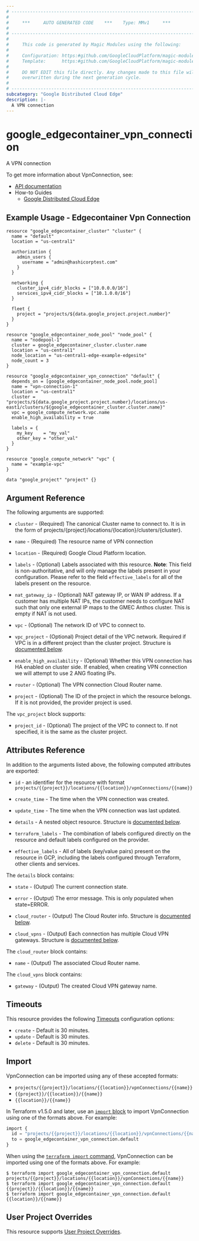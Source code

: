 ```yaml
---
# ----------------------------------------------------------------------------
#
#     ***     AUTO GENERATED CODE    ***    Type: MMv1     ***
#
# ----------------------------------------------------------------------------
#
#     This code is generated by Magic Modules using the following:
#
#     Configuration: https:#github.com/GoogleCloudPlatform/magic-modules/tree/main/mmv1/products/edgecontainer/VpnConnection.yaml
#     Template:      https:#github.com/GoogleCloudPlatform/magic-modules/tree/main/mmv1/templates/terraform/resource.html.markdown.tmpl
#
#     DO NOT EDIT this file directly. Any changes made to this file will be
#     overwritten during the next generation cycle.
#
# ----------------------------------------------------------------------------
subcategory: "Google Distributed Cloud Edge"
description: |-
  A VPN connection
---
```


# google_edgecontainer_vpn_connection

A VPN connection


To get more information about VpnConnection, see:

* [API documentation](https://cloud.google.com/distributed-cloud/edge/latest/docs/reference/container/rest/v1/projects.locations.vpnConnections)
* How-to Guides
    * [Google Distributed Cloud Edge](https://cloud.google.com/distributed-cloud/edge/latest/docs)

## Example Usage - Edgecontainer Vpn Connection


```hcl
resource "google_edgecontainer_cluster" "cluster" {
  name = "default"
  location = "us-central1"

  authorization {
    admin_users {
      username = "admin@hashicorptest.com"
    }
  }

  networking {
    cluster_ipv4_cidr_blocks = ["10.0.0.0/16"]
    services_ipv4_cidr_blocks = ["10.1.0.0/16"]
  }

  fleet {
    project = "projects/${data.google_project.project.number}"
  }
}

resource "google_edgecontainer_node_pool" "node_pool" {
  name = "nodepool-1"
  cluster = google_edgecontainer_cluster.cluster.name
  location = "us-central1"
  node_location = "us-central1-edge-example-edgesite"
  node_count = 3
}

resource "google_edgecontainer_vpn_connection" "default" {
  depends_on = [google_edgecontainer_node_pool.node_pool]
  name = "vpn-connection-1"
  location = "us-central1"
  cluster = "projects/${data.google_project.project.number}/locations/us-east1/clusters/${google_edgecontainer_cluster.cluster.name}"
  vpc = google_compute_network.vpc.name
  enable_high_availability = true

  labels = {
    my_key    = "my_val"
    other_key = "other_val"
  }
}

resource "google_compute_network" "vpc" {
  name = "example-vpc"
}

data "google_project" "project" {}
```

## Argument Reference

The following arguments are supported:


* `cluster` -
  (Required)
  The canonical Cluster name to connect to. It is in the form of projects/{project}/locations/{location}/clusters/{cluster}.

* `name` -
  (Required)
  The resource name of VPN connection

* `location` -
  (Required)
  Google Cloud Platform location.


* `labels` -
  (Optional)
  Labels associated with this resource.
  **Note**: This field is non-authoritative, and will only manage the labels present in your configuration.
  Please refer to the field `effective_labels` for all of the labels present on the resource.

* `nat_gateway_ip` -
  (Optional)
  NAT gateway IP, or WAN IP address. If a customer has multiple NAT IPs, the customer needs to configure NAT such that only one external IP maps to the GMEC Anthos cluster.
  This is empty if NAT is not used.

* `vpc` -
  (Optional)
  The network ID of VPC to connect to.

* `vpc_project` -
  (Optional)
  Project detail of the VPC network. Required if VPC is in a different project than the cluster project.
  Structure is [documented below](#nested_vpc_project).

* `enable_high_availability` -
  (Optional)
  Whether this VPN connection has HA enabled on cluster side. If enabled, when creating VPN connection we will attempt to use 2 ANG floating IPs.

* `router` -
  (Optional)
  The VPN connection Cloud Router name.

* `project` - (Optional) The ID of the project in which the resource belongs.
    If it is not provided, the provider project is used.



<a name="nested_vpc_project"></a>The `vpc_project` block supports:

* `project_id` -
  (Optional)
  The project of the VPC to connect to. If not specified, it is the same as the cluster project.

## Attributes Reference

In addition to the arguments listed above, the following computed attributes are exported:

* `id` - an identifier for the resource with format `projects/{{project}}/locations/{{location}}/vpnConnections/{{name}}`

* `create_time` -
  The time when the VPN connection was created.

* `update_time` -
  The time when the VPN connection was last updated.

* `details` -
  A nested object resource.
  Structure is [documented below](#nested_details).

* `terraform_labels` -
  The combination of labels configured directly on the resource
   and default labels configured on the provider.

* `effective_labels` -
  All of labels (key/value pairs) present on the resource in GCP, including the labels configured through Terraform, other clients and services.


<a name="nested_details"></a>The `details` block contains:

* `state` -
  (Output)
  The current connection state.

* `error` -
  (Output)
  The error message. This is only populated when state=ERROR.

* `cloud_router` -
  (Output)
  The Cloud Router info.
  Structure is [documented below](#nested_details_cloud_router).

* `cloud_vpns` -
  (Output)
  Each connection has multiple Cloud VPN gateways.
  Structure is [documented below](#nested_details_cloud_vpns).


<a name="nested_details_cloud_router"></a>The `cloud_router` block contains:

* `name` -
  (Output)
  The associated Cloud Router name.

<a name="nested_details_cloud_vpns"></a>The `cloud_vpns` block contains:

* `gateway` -
  (Output)
  The created Cloud VPN gateway name.

## Timeouts

This resource provides the following
[Timeouts](https://developer.hashicorp.com/terraform/plugin/sdkv2/resources/retries-and-customizable-timeouts) configuration options:

- `create` - Default is 30 minutes.
- `update` - Default is 30 minutes.
- `delete` - Default is 30 minutes.

## Import


VpnConnection can be imported using any of these accepted formats:

* `projects/{{project}}/locations/{{location}}/vpnConnections/{{name}}`
* `{{project}}/{{location}}/{{name}}`
* `{{location}}/{{name}}`


In Terraform v1.5.0 and later, use an [`import` block](https://developer.hashicorp.com/terraform/language/import) to import VpnConnection using one of the formats above. For example:

```tf
import {
  id = "projects/{{project}}/locations/{{location}}/vpnConnections/{{name}}"
  to = google_edgecontainer_vpn_connection.default
}
```

When using the [`terraform import` command](https://developer.hashicorp.com/terraform/cli/commands/import), VpnConnection can be imported using one of the formats above. For example:

```
$ terraform import google_edgecontainer_vpn_connection.default projects/{{project}}/locations/{{location}}/vpnConnections/{{name}}
$ terraform import google_edgecontainer_vpn_connection.default {{project}}/{{location}}/{{name}}
$ terraform import google_edgecontainer_vpn_connection.default {{location}}/{{name}}
```

## User Project Overrides

This resource supports [User Project Overrides](https://registry.terraform.io/providers/hashicorp/google/latest/docs/guides/provider_reference#user_project_override).
